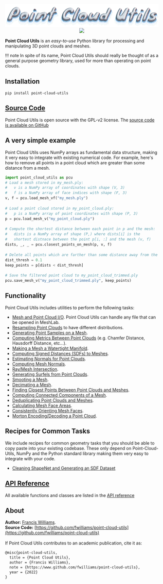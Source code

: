 <p align="center">
  <img src="imgs/logo_crop.png">
  <img src="imgs/pcu_teaser_3.png">
</p>

**Point Cloud Utils** is an _easy-to-use_ Python library for processing
and manipulating 3D point clouds and meshes. 

!!! note
    In spite of its name, Point Cloud Utils should really be thought of as a general purpose geometry library, used for more than operating on point clouds.

## Installation
``` shell
pip install point-cloud-utils
```

## [Source Code](https://github.com/fwilliams/point-cloud-utils)
Point Cloud Utils is open source with the GPL-v2 license. The [source code is available on GitHub](https://github.com/fwilliams/point-cloud-utils)

## A very simple example
Point Cloud Utils uses NumPy arrays as fundamental data structure, making it very easy to integrate with existing numerical code.
For example, here's how to remove all points in a point cloud which are greater than some distance from a mesh.

``` py
import point_cloud_utils as pcu
# Load a mesh stored in my_mesh.ply:
#   v is a NumPy array of coordinates with shape (V, 3)
#   f is a NumPy array of face indices with shape (F, 3)
v, f = pcu.load_mesh_vf("my_mesh.ply")

# Load a point cloud stored in my_point_cloud.ply:
#   p is a NumPy array of point coordinates with shape (P, 3)
p = pcu.load_mesh_v("my_point_cloud.ply")

# Compute the shortest distance between each point in p and the mesh:
#   dists is a NumPy array of shape (P,) where dists[i] is the
#   shortest distnace between the point p[i, :] and the mesh (v, f)
dists, _, _ = pcu.closest_points_on_mesh(p, v, f)

# Delete all points which are farther than some distance away from the mesh
dist_thresh = 0.1
keep_points = p[dists < dist_thresh]

# Save the filtered point cloud to my_point_cloud_trimmed.ply
pcu.save_mesh_v("my_point_cloud_trimmed.ply", keep_points)
```



## Functionality
Point Cloud Utils includes utilities to perform the following tasks:

* [Mesh and Point Cloud I/O](sections/mesh_io). Point Cloud Utils can handle any file that can be opened in MeshLab.
* [Resampling Point Clouds](sections/point_cloud_resampling) to have different distributions.
* [Generating Point Samples on a Mesh](sections/mesh_sampling).
* [Computing Metrics Between Point Clouds](sections/shape_metrics) (e.g. Chamfer Distance, Hausdorff Distance, etc...).
* [Making a Mesh a Watertight Manifold](sections/watertight_manifold).
* [Computing Signed Distances (SDFs) to Meshes](sections/mesh_sdf).
* [Estimating Normals for Point Clouds](sections/point_cloud_normal_estimation).
* [Computing Mesh Normals](sections/mesh_normal_estimation).
* [Ray/Mesh Intersection](sections/ray_mesh_intersection).
* [Generating Surfels from Point Clouds](sections/surfels).
* [Smooting a Mesh](sections/mesh_smoothing).
* [Decimating a Mesh](sections/mesh_decimation).
* [Finding Closest Points Between Point Clouds and Meshes](sections/closest_point_on_mesh).
* [Computing Connected Components of a Mesh](sections/computing_connected_components_of_a_mesh).
* [Deduplicating Point Clouds and Meshes](sections/deduplicating_point_clouds_and_meshes).
* [Calculating Mesh Face Areas](sections/calculating_mesh_face_areas).
* [Consistently Orienting Mesh Faces](sections/consistently_orienting_mesh_faces.md).
* [Morton Encoding/Decoding a Point Cloud](sections/morton_coding.md).

## Recipes for Common Tasks
We include recipes for common geometry tasks that you should be able to copy paste into your existing codebase. These only depend on Point-Cloud-Utils, NumPy and the Python standard library making them very easy to integrate with your code.

* [Cleaning ShapeNet and Generating an SDF Dataset](sections/cleaning_shapenet)

## [API Reference](sections/api_reference.md)
All available functions and classes are listed in the [API reference](sections/api_reference.md)

## About
**Author:** [Francis Williams](https://www.fwilliams.info). 
<br>
**Source Code:** [https://github.com/fwilliams/point-cloud-utils](https://github.com/fwilliams/point-cloud-utils)
<br><br>
If Point Cloud Utils contributes to an academic publication, cite it as:
```
@misc{point-cloud-utils,
  title = {Point Cloud Utils},
  author = {Francis Williams},
  note = {https://www.github.com/fwilliams/point-cloud-utils},
  year = {2022}
}
```